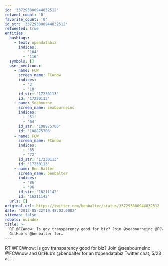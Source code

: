 ```yaml
---
id: '337293800944832512'
retweet_count: '0'
favorite_count: '0'
id_str: '337293800944832512'
retweeted: true
entities:
  hashtags:
    - text: opendatabiz
      indices:
        - '104'
        - '116'
  symbols: []
  user_mentions:
    - name: FCW
      screen_name: FCWnow
      indices:
        - '3'
        - '10'
      id_str: '17230113'
      id: '17230113'
    - name: Seabourne
      screen_name: seabourneinc
      indices:
        - '51'
        - '64'
      id_str: '108875706'
      id: '108875706'
    - name: FCW
      screen_name: FCWnow
      indices:
        - '65'
        - '72'
      id_str: '17230113'
      id: '17230113'
    - name: Ben Balter
      screen_name: benbalter
      indices:
        - '86'
        - '96'
      id_str: '16211142'
      id: '16211142'
  urls: []
original_url: https://twitter.com/benbalter/status/337293800944832512
date: '2013-05-22T19:48:03.000Z'
sitemap: false
robots: noindex
title: >-
  RT @FCWnow: Is gov transparency good for biz? Join @seabourneinc @FCWnow and
  GitHub’s @benbalter for…
---
```


RT @FCWnow: Is gov transparency good for biz? Join @seabourneinc @FCWnow and GitHub’s @benbalter for an #opendatabiz Twitter chat, 5/23 at …